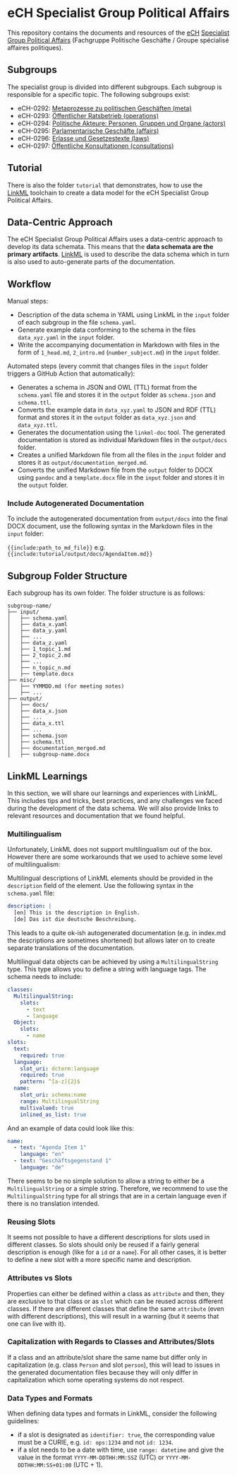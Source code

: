 # eCH Specialist Group Political Affairs

This repository contains the documents and resources of the [eCH](https://ech.ch/) [Specialist Group Political Affairs](https://www.ech.ch/de/fachgruppen/politische-geschaefte) (Fachgruppe Politische Geschäfte / Groupe spécialisé affaires politiques).

## Subgroups

The specialist group is divided into different subgroups. Each subgroup is responsible for a specific topic. The following subgroups exist:

- eCH-0292: [Metaprozesse zu politischen Geschäften (meta)](https://github.com/swiss/political-affairs-ech-group/tree/main/ech-0292_meta)
- eCH-0293: [Öffentlicher Ratsbetrieb (operations)](https://github.com/swiss/political-affairs-ech-group/tree/main/ech-0293_operations)
- eCH-0294: [Politische Akteure: Personen, Gruppen und Organe (actors)](https://github.com/swiss/political-affairs-ech-group/tree/main/ech-0294_actors)
- eCH-0295: [Parlamentarische Geschäfte (affairs)](https://github.com/swiss/political-affairs-ech-group/tree/main/ech-0295_affairs)
- eCH-0296: [Erlasse und Gesetzestexte (laws)](https://github.com/swiss/political-affairs-ech-group/tree/main/ech-0296_laws)
- eCH-0297: [Öffentliche Konsultationen (consultations)](https://github.com/swiss/political-affairs-ech-group/tree/main/ech-0297_consultations)

## Tutorial

There is also the folder `tutorial` that demonstrates, how to use the [LinkML](https://linkml.io/linkml/index.html) toolchain to create a data model for the eCH Specialist Group Political Affairs.

## Data-Centric Approach

The eCH Specialist Group Political Affairs uses a data-centric approach to develop its data schemata. This means that the **data schemata are the primary artifacts**. [LinkML](https://linkml.io/linkml/) is used to describe the data schema which in turn is also used to auto-generate parts of the documentation.

## Workflow

Manual steps:

- Description of the data schema in YAML using LinkML in the `input` folder of each subgroup in the file `schema.yaml`.
- Generate example data conforming to the schema in the files `data_xyz.yaml` in the `input` folder.
- Write the accompanying documentation in Markdown with files in the form of `1_head.md`, `2_intro.md` (`number_subject.md`) in the `input` folder.

Automated steps (every commit that changes files in the `input` folder triggers a GitHub Action that automatically):

- Generates a schema in JSON and OWL (TTL) format from the `schema.yaml` file and stores it in the `output` folder as `schema.json` and `schema.ttl`.
- Converts the example data in `data_xyz.yaml` to JSON and RDF (TTL) format and stores it in the `output` folder as `data_xyz.json` and `data_xyz.ttl`.
- Generates the documentation using the `linkml-doc` tool. The generated documentation is stored as individual Markdown files in the `output/docs` folder.
- Creates a unified Markdown file from all the files in the `input` folder and stores it as `output/documentation_merged.md`.
- Converts the unified Markdown file from the `output` folder to DOCX using `pandoc` and a `template.docx` file in the `input` folder and stores it in the `output` folder.

### Include Autogenerated Documentation

To include the autogenerated documentation from `output/docs` into the final DOCX document, use the following syntax in the Markdown files in the `input` folder:

`{{include:path_to_md_file}}` e.g. `{{include:tutorial/output/docs/AgendaItem.md}}`

## Subgroup Folder Structure

Each subgroup has its own folder. The folder structure is as follows:

```
subgroup-name/
├── input/
│   ├── schema.yaml
│   ├── data_x.yaml
│   ├── data_y.yaml
│   ├── ...
│   ├── data_z.yaml
│   ├── 1_topic_1.md
│   ├── 2_topic_2.md
│   ├── ...
│   ├── n_topic_n.md
│   ├── template.docx
├── misc/
│   ├── YYMMDD.md (for meeting notes)
│   ├── ...
├── output/
│   ├── docs/
│   ├── data_x.json
│   ├── ...
│   ├── data_x.ttl
│   ├── ...
│   ├── schema.json
│   ├── schema.ttl
│   ├── documentation_merged.md
│   ├── subgroup-name.docx
```

## LinkML Learnings

In this section, we will share our learnings and experiences with LinkML. This includes tips and tricks, best practices, and any challenges we faced during the development of the data schema. We will also provide links to relevant resources and documentation that we found helpful.

### Multilingualism

Unfortunately, LinkML does not support multilingualism out of the box. However there are some workarounds that we used to achieve some level of multilingualism:

Multilingual descriptions of LinkML elements should be provided in the `description` field of the element. Use the following syntax in the `schema.yaml` file:

```yaml
description: |
  [en] This is the description in English.
  [de] Das ist die deutsche Beschreibung.
```

This leads to a quite ok-ish autogenerated documentation (e.g. in index.md the descriptions are sometimes shortened) but allows later on to create separate translations of the documentation.

Multilingual data objects can be achieved by using a `MultilingualString` type. This type allows you to define a string with language tags. The schema needs to include:

```yaml
classes:
  MultilingualString:
    slots:
      - text
      - language
  Object:
    slots:
      - name
slots:
  text:
    required: true
  language:
    slot_uri: dcterm:language
    required: true
    pattern: ^[a-z]{2}$
  name:
    slot_uri: schema:name
    range: MultilingualString
    multivalued: true
    inlined_as_list: true
```

And an example of data could look like this:

```yaml
name:
  - text: "Agenda Item 1"
    language: "en"
  - text: "Geschäftsgegenstand 1"
    language: "de"
```

There seems to be no simple solution to allow a string to either be a `MultilingualString` or a simple string. Therefore, we recommend to use the `MultilingualString` type for all strings that are in a certain language even if there is no translation intended.

### Reusing Slots

It seems not possible to have a different descriptions for slots used in different classes. So slots should only be reused if a fairly general description is enough (like for a `id` or a `name`). For all other cases, it is better to define a new slot with a more specific name and description.

### Attributes vs Slots

Properties can either be defined within a class as `attribute` and then, they are exclusive to that class or as `slot` which can be reused across different classes. If there are different classes that define the same `attribute` (even with different descriptions), this will result in a warning (but it seems that one can live with it).

### Capitalization with Regards to Classes and Attributes/Slots

If a class and an attribute/slot share the same name but differ only in capitalization (e.g. class `Person` and slot `person`), this will lead to issues in the generated documentation files because they will only differ in capitalization which some operating systems do not respect.

### Data Types and Formats

When defining data types and formats in LinkML, consider the following guidelines:

- if a slot is designated as `identifier: true`, the corresponding value must be a CURIE, e.g. `id: ops:1234` and not `id: 1234`.
- if a slot needs to be a date with time, use `range: datetime` and give the value in the format `YYYY-MM-DDTHH:MM:SSZ` (UTC) or `YYYY-MM-DDTHH:MM:SS+01:00` (UTC + 1).
